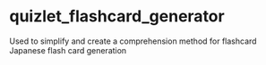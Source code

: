 # quizlet_flashcard_generator
Used to simplify and create a comprehension method for flashcard Japanese flash card generation
